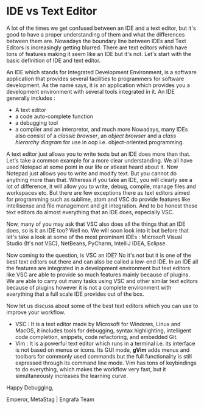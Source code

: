 # IDE vs Text Editor 
A lot of the times we get confused between an IDE and a text editor, but it's good to have a proper understanding of them and what the differences between them are. Nowadays the boundary line between IDEs and Text Editors is increasingly getting blurred. There are text editors which have tons of features making it seem like an IDE but it's not. Let's start with the basic definition of IDE and text editor.

An IDE which stands for Integrated Development Environment, is a software application that provides several facilities to programmers for software development. As the name says, it is an application which provides you a development environment with several tools integrated in it.
An IDE generally includes :
- A text editor
- a code auto-complete function
- a debugging tool
- a compiler and an interpretor, and much more
Nowadays, many IDEs also consist of a *classic browser*, an *object browser* and a *class hierarchy diagram* for use in oop i.e. object-oriented programming.

A text editor just allows you to write texts but an IDE does more than that. Let's take a common example for a more clear understanding. We all have used Notepad at some point in our life or atleast heard about it. Now Notepad just allows you to write and modify text. But you cannot do anything more than that. Whereas if you take an IDE, you will clearly see a lot of difference, it will allow you to write, debug, compile, manage files and workspaces etc. But there are few exceptions there as text editors aimed for programming such as sublime, atom and VSC do provide features like intellisense and file management and git integration. And to be honest these text editors do almost everything that an IDE does, especially VSC.

Now, many of you may ask that VSC also does all the things that an IDE does, so is it an IDE too? Well no. We will soon look into it but before that let's take a look at some of the most prominent IDEs : Microsoft Visual Studio (It's not VSC), NetBeans, PyCharm, IntelliJ IDEA, Eclipse. 

Now coming to the question, is VSC an IDE? 
No it's not but it is one of the best text editors out there and can also be called a low-end IDE. In an IDE all the features are integrated in a development environment but text editors like VSC are able to provide so much features mainly because of plugins. We are able to carry out many tasks using VSC and other similar text editors because of plugins however it is not a complete environment with everything that a full scale IDE provides out of the box.

Now let us discuss about some of the best text editors which you can use to improve your workflow. 
- VSC : It is a text editor made by Microsoft for Windows, Linux and MacOS, it includes tools for debugging, syntax highlighting, intelligent code completion, snippets, code refactoring, and embedded Git.
- Vim : It is a powerful text editor which runs in a terminal i.e. its interface is not based on menus or icons. Its GUI mode, **gVim** adds menus and toolbars for commonly used commands but the full functionality is still expressed through its command line mode. Vim has tons of keybindings to do everything, which makes the workflow very fast, but it simultaneously increases the learning curve.

Happy Debugging,

Emperor, MetaStag | Engrafa Team
